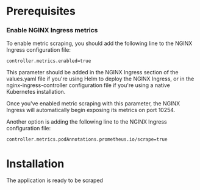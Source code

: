 # Prerequisites


### Enable NGINX Ingress metrics

To enable metric scraping, you should add the following line to the NGINX Ingress configuration file:

```
controller.metrics.enabled=true
```

This parameter should be added in the NGINX Ingress section of the values.yaml file if you're using Helm to deploy the NGINX Ingress, or in the nginx-ingress-controller configuration file if you're using a native Kubernetes installation.

Once you've enabled metric scraping with this parameter, the NGINX Ingress will automatically begin exposing its metrics on port 10254.

Another option is adding the following line to the NGINX Ingress configuration file:

```
controller.metrics.podAnnotations.prometheus.io/scrape=true
```


# Installation

The application is ready to be scraped